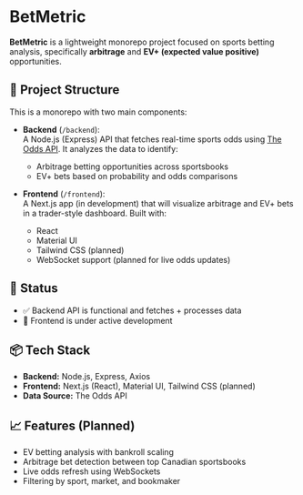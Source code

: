 # BetMetric

**BetMetric** is a lightweight monorepo project focused on sports betting analysis, specifically **arbitrage** and **EV+ (expected value positive)** opportunities.

## 🧱 Project Structure

This is a monorepo with two main components:

- **Backend** (`/backend`):  
  A Node.js (Express) API that fetches real-time sports odds using [The Odds API](https://the-odds-api.com/). It analyzes the data to identify:
  - Arbitrage betting opportunities across sportsbooks
  - EV+ bets based on probability and odds comparisons

- **Frontend** (`/frontend`):  
  A Next.js app (in development) that will visualize arbitrage and EV+ bets in a trader-style dashboard. Built with:
  - React
  - Material UI
  - Tailwind CSS (planned)
  - WebSocket support (planned for live odds updates)

## 🧪 Status

- ✅ Backend API is functional and fetches + processes data
- 🚧 Frontend is under active development

## 📦 Tech Stack

- **Backend:** Node.js, Express, Axios  
- **Frontend:** Next.js (React), Material UI, Tailwind CSS (planned)  
- **Data Source:** The Odds API

## 📈 Features (Planned)

- EV betting analysis with bankroll scaling
- Arbitrage bet detection between top Canadian sportsbooks
- Live odds refresh using WebSockets
- Filtering by sport, market, and bookmaker


